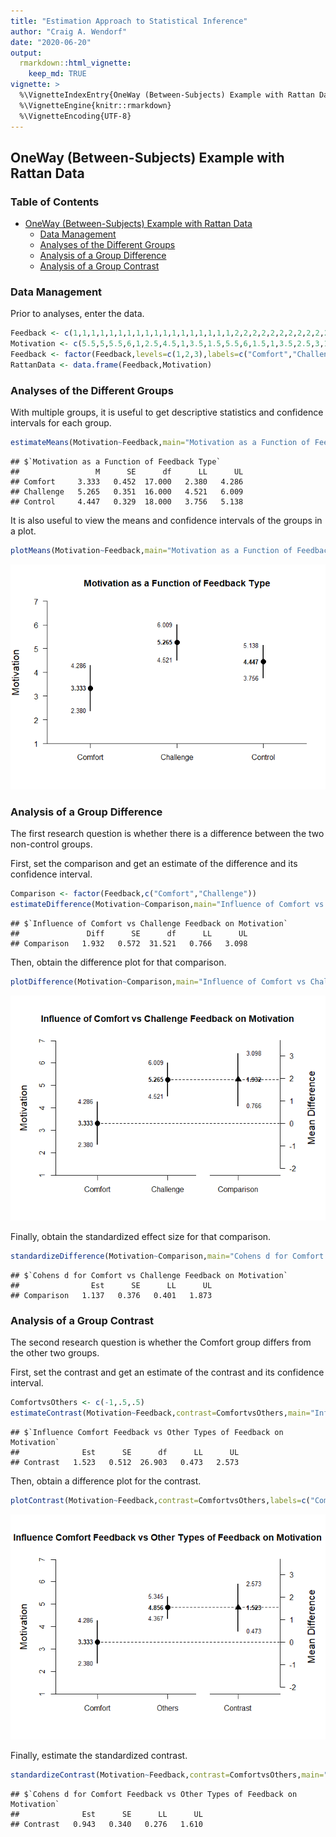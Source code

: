 ```yaml
---
title: "Estimation Approach to Statistical Inference"
author: "Craig A. Wendorf"
date: "2020-06-20"
output: 
  rmarkdown::html_vignette:
    keep_md: TRUE
vignette: >
  %\VignetteIndexEntry{OneWay (Between-Subjects) Example with Rattan Data}
  %\VignetteEngine{knitr::rmarkdown}
  %\VignetteEncoding{UTF-8}
---
```








## OneWay (Between-Subjects) Example with Rattan Data

### Table of Contents

- [OneWay (Between-Subjects) Example with Rattan Data](#oneway-(between-subjects)-example-with-rattan-data)
    - [Data Management](#data-management)
    - [Analyses of the Different Groups](#analyses-of-the-different-groups)
    - [Analysis of a Group Difference](#analysis-of-a-group-difference)
    - [Analysis of a Group Contrast](#analysis-of-a-group-contrast)

### Data Management

Prior to analyses, enter the data.


```r
Feedback <- c(1,1,1,1,1,1,1,1,1,1,1,1,1,1,1,1,1,1,2,2,2,2,2,2,2,2,2,2,2,2,2,2,2,2,2,3,3,3,3,3,3,3,3,3,3,3,3,3,3,3,3,3,3,3)
Motivation <- c(5.5,5,5.5,6,1,2.5,4.5,1,3.5,1.5,5.5,6,1.5,1,3.5,2.5,3,1,2,6,4.5,4.5,6,7,3,7,3.5,5,4.5,5.5,6.5,6,6,7,5.5,6,2.5,4.5,3.5,6,5,6,3.5,4,3,5.5,3,6,3,5,6,6.5,3.5,2)
Feedback <- factor(Feedback,levels=c(1,2,3),labels=c("Comfort","Challenge","Control"))
RattanData <- data.frame(Feedback,Motivation)
```

### Analyses of the Different Groups

With multiple groups, it is useful to get descriptive statistics and confidence intervals for each group.


```r
estimateMeans(Motivation~Feedback,main="Motivation as a Function of Feedback Type",ylab="Motivation")
```

```
## $`Motivation as a Function of Feedback Type`
##                 M      SE      df      LL      UL
## Comfort     3.333   0.452  17.000   2.380   4.286
## Challenge   5.265   0.351  16.000   4.521   6.009
## Control     4.447   0.329  18.000   3.756   5.138
```

It is also useful to view the means and confidence intervals of the groups in a plot.


```r
plotMeans(Motivation~Feedback,main="Motivation as a Function of Feedback Type",ylab="Motivation")
```

![](figures/Rattan-Means-1.png)<!-- -->

### Analysis of a Group Difference

The first research question is whether there is a difference between the two non-control groups.

First, set the comparison and get an estimate of the difference and its confidence interval.


```r
Comparison <- factor(Feedback,c("Comfort","Challenge"))
estimateDifference(Motivation~Comparison,main="Influence of Comfort vs Challenge Feedback on Motivation")
```

```
## $`Influence of Comfort vs Challenge Feedback on Motivation`
##               Diff      SE      df      LL      UL
## Comparison   1.932   0.572  31.521   0.766   3.098
```

Then, obtain the difference plot for that comparison.


```r
plotDifference(Motivation~Comparison,main="Influence of Comfort vs Challenge Feedback on Motivation",ylab="Motivation")
```

![](figures/Rattan-Difference-1.png)<!-- -->

Finally, obtain the standardized effect size for that comparison.


```r
standardizeDifference(Motivation~Comparison,main="Cohens d for Comfort vs Challenge Feedback on Motivation")
```

```
## $`Cohens d for Comfort vs Challenge Feedback on Motivation`
##                Est      SE      LL      UL
## Comparison   1.137   0.376   0.401   1.873
```

### Analysis of a Group Contrast

The second research question is whether the Comfort group differs from the other two groups.

First, set the contrast and get an estimate of the contrast and its confidence interval.


```r
ComfortvsOthers <- c(-1,.5,.5)
estimateContrast(Motivation~Feedback,contrast=ComfortvsOthers,main="Influence Comfort Feedback vs Other Types of Feedback on Motivation")
```

```
## $`Influence Comfort Feedback vs Other Types of Feedback on Motivation`
##              Est      SE      df      LL      UL
## Contrast   1.523   0.512  26.903   0.473   2.573
```

Then, obtain a difference plot for the contrast.


```r
plotContrast(Motivation~Feedback,contrast=ComfortvsOthers,labels=c("Comfort","Others"),main="Influence Comfort Feedback vs Other Types of Feedback on Motivation",ylab="Motivation")
```

![](figures/Rattan-Contrast-1.png)<!-- -->

Finally, estimate the standardized contrast.


```r
standardizeContrast(Motivation~Feedback,contrast=ComfortvsOthers,main="Cohens d for Comfort Feedback vs Other Types of Feedback on Motivation")
```

```
## $`Cohens d for Comfort Feedback vs Other Types of Feedback on Motivation`
##              Est      SE      LL      UL
## Contrast   0.943   0.340   0.276   1.610
```
